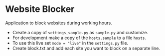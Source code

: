 # Website Blocker

Application to block websites during working hours.

* Create a copy of ```settings_sample.py``` as ```sample.py``` and customize.
* For development make a copy of the ```hosts.sample``` to a file ```hosts```.
* To use this live set ```mode = "live"``` in the ```settings.py``` file.
* Create block.txt and add each site you want to block on a separate line.
